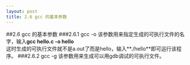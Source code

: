 ```yaml
---
layout: post
title: 2.6 gcc 的基本参数
---
```

##2.6 gcc 的基本参数
###2.6.1 gcc -o
该参数用来指定生成的可执行文件的名字，输入**gcc hello.c -o hello**<br>
这时生成的可执行文件就不是a.out了而是hello，输入**./hello**即可运行该程序。
###2.6.2 gcc -g
该参数用来生成可以用gdb调试的可执行文件。
